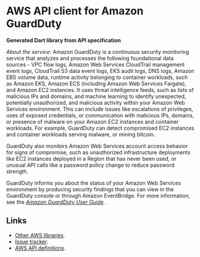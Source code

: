 # AWS API client for Amazon GuardDuty

**Generated Dart library from API specification**

*About the service:*
Amazon GuardDuty is a continuous security monitoring service that analyzes
and processes the following foundational data sources - VPC flow logs,
Amazon Web Services CloudTrail management event logs, CloudTrail S3 data
event logs, EKS audit logs, DNS logs, Amazon EBS volume data, runtime
activity belonging to container workloads, such as Amazon EKS, Amazon ECS
(including Amazon Web Services Fargate), and Amazon EC2 instances. It uses
threat intelligence feeds, such as lists of malicious IPs and domains, and
machine learning to identify unexpected, potentially unauthorized, and
malicious activity within your Amazon Web Services environment. This can
include issues like escalations of privileges, uses of exposed credentials,
or communication with malicious IPs, domains, or presence of malware on your
Amazon EC2 instances and container workloads. For example, GuardDuty can
detect compromised EC2 instances and container workloads serving malware, or
mining bitcoin.

GuardDuty also monitors Amazon Web Services account access behavior for
signs of compromise, such as unauthorized infrastructure deployments like
EC2 instances deployed in a Region that has never been used, or unusual API
calls like a password policy change to reduce password strength.

GuardDuty informs you about the status of your Amazon Web Services
environment by producing security findings that you can view in the
GuardDuty console or through Amazon EventBridge. For more information, see
the <i> <a
href="https://docs.aws.amazon.com/guardduty/latest/ug/what-is-guardduty.html">Amazon
GuardDuty User Guide</a> </i>.

## Links

- [Other AWS libraries](https://github.com/agilord/aws_client/tree/master/generated).
- [Issue tracker](https://github.com/agilord/aws_client/issues).
- [AWS API definitions](https://github.com/aws/aws-sdk-js/tree/master/apis).

